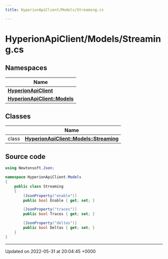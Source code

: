 ```yaml
---
title: HyperionApiClient/Models/Streaming.cs

---
```


# HyperionApiClient/Models/Streaming.cs



## Namespaces

| Name           |
| -------------- |
| **[HyperionApiClient](/Namespaces/namespace_hyperion_api_client.md)**  |
| **[HyperionApiClient::Models](/Namespaces/namespace_hyperion_api_client_1_1_models.md)**  |

## Classes

|                | Name           |
| -------------- | -------------- |
| class | **[HyperionApiClient::Models::Streaming](/Classes/class_hyperion_api_client_1_1_models_1_1_streaming.md)**  |




## Source code

```csharp
using Newtonsoft.Json;

namespace HyperionApiClient.Models
{
    public class Streaming
    {
        [JsonProperty("enable")]
        public bool Enable { get; set; }

        [JsonProperty("traces")]
        public bool Traces { get; set; }

        [JsonProperty("deltas")]
        public bool Deltas { get; set; }
    }
}
```


-------------------------------

Updated on 2022-05-31 at 20:04:45 +0000
